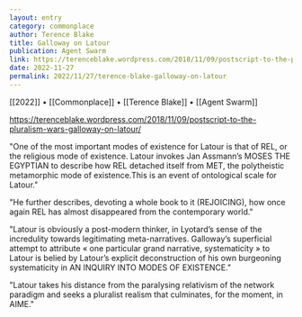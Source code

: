 ```yaml
---
layout: entry
category: commonplace
author: Terence Blake
title: Galloway on Latour
publication: Agent Swarm
link: https://terenceblake.wordpress.com/2018/11/09/postscript-to-the-pluralism-wars-galloway-on-latour/
date: 2022-11-27
permalink: 2022/11/27/terence-blake-galloway-on-latour
---
```


[[2022]] • [[Commonplace]] • [[Terence Blake]] • [[Agent Swarm]]

https://terenceblake.wordpress.com/2018/11/09/postscript-to-the-pluralism-wars-galloway-on-latour/

"One of the most important modes of existence for Latour is that of REL, or the religious mode of existence. Latour invokes Jan Assmann’s MOSES THE EGYPTIAN to describe how REL detached itself from MET, the polytheistic metamorphic mode of existence.This is an event of ontological scale for Latour."

"He further describes, devoting a whole book to it (REJOICING), how once again REL has almost disappeared from the contemporary world."

"Latour is obviously a post-modern thinker, in Lyotard’s sense of the incredulity towards legitimating meta-narratives. Galloway’s superficial attempt to attribute « one particular grand narrative, systematicity » to Latour is belied by Latour’s explicit deconstruction of his own burgeoning systematicity in AN INQUIRY INTO MODES OF EXISTENCE."

"Latour takes his distance from the paralysing relativism of the network paradigm and seeks a pluralist realism that culminates, for the moment, in AIME."

